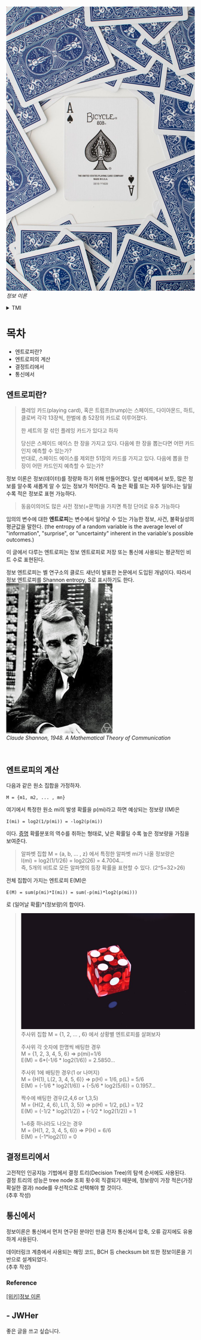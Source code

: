 
<!-- more -->

<!-- image repository: https://raw.githubusercontent.com/JWHer/jwher.github.io/master/_posts/images/ -->
![Alt](https://raw.githubusercontent.com/JWHer/jwher.github.io/master/_posts/images/card.jpg "card")  
*정보 이론*  

<details>
<summary> TMI </summary>
<div markdown="1">

이 글은 이전에 작성한 제 포스트를 재구성했습니다.(~~가장 인기있던 포스트~~)  
네이버에 정보이론을 검색해보니 EBS에서 쉽게 설명한 자료가 있네요.  
[[중2 확률의 계산]정보이론의 아버지, 클로드 섀넌](https://blog.naver.com/ebsmath1/222051905808)
</div>
</details>

# 목차
* 엔트로피란?
* 엔트로피의 계산
* 결정트리에서
* 통신에서

## 엔트로피란?  

> 플레잉 카드(playing card), 혹은 트럼프(trump)는 스페이드, 다이아몬드, 하트, 클로버 각각 13장씩,
> 한벌에 총 52장의 카드로 이루어졌다.  
> 
> 한 세트의 잘 섞인 플레잉 카드가 있다고 하자  
> 
> 당신은 스페이드 에이스 한 장을 가지고 있다. 다음에 한 장을 뽑는다면 어떤 카드인지 예측할 수 있는가?  
> 반대로, 스페이드 에이스를 제외한 51장의 카드를 가지고 있다. 다음에 뽑을 한 장이 어떤 카드인지 예측할 수 있는가?

정보 이론은 정보(데이터)를 정량화 하기 위해 만들어졌다.
앞선 예제에서 보듯, 많은 정보를 알수록 새롭게 알 수 있는 정보가 적어진다.
즉 높은 확률 또는 자주 일어나는 일일수록 적은 정보로 표현 가능하다.
> 동음이의어도 많은 사전 정보(=문맥)을 가지면 특정 단어로 유추 가능하다  

임의의 변수에 대한 **엔트로피**는 변수에서 일어날 수 있는 가능한 정보, 사건, 불확실성의 평균값을 말한다.
(the entropy of a random variable is the average level of "information", "surprise", or "uncertainty" inherent in the variable's possible outcomes.)  

이 글에서 다루는 엔트로피는 정보 엔트로피로 저장 또는 통신에 사용되는 평균적인 비트 수로 표현된다.

<!-- 열역학을 배웠거나, 우주에 관심이 많은 사람은 흔히 엔트로피가 증가한다 -->

정보 엔트로피는 벨 연구소의 클로드 섀넌이 발표한 논문에서 도입된 개념이다.
따라서 정보 엔트로피를 Shannon entropy, S로 표시하기도 한다.  
![Alt](https://raw.githubusercontent.com/JWHer/jwher.github.io/master/_posts/images/information-theory-claudeshannon.jpg "claudeshannon")  
*Claude Shannon, 1948. A Mathematical Theory of Communication*

<br/>

## 엔트로피의 계산

다음과 같은 원소 집합을 가정하자.

    M = {m1, m2, ... , mn}

여기에서 특정한 원소 mi의 발생 확률을 p(mi)라고 하면 예상되는 정보량 I(M)은

    I(mi) = log2(1/p(mi)) = -log2(p(mi))

이다. [증명](https://en.wikipedia.org/wiki/Entropy_(information_theory)#Characterization)  
확률분포의 역수를 취하는 형태로, 낮은 확률일 수록 높은 정보량을 가짐을 보여준다.  

> 알파벳 집합 M = {a, b, ... , z} 에서 특정한 알파벳 mi가 나올 정보량은  
> I(mi) = log2(1/1/26) = log2(26) = 4.7004...  
> 즉, 5개의 비트로 모든 알파멧의 등장 확률을 표현할 수 있다. (2^5=32>26)

전체 집합이 가지는 엔트로피 E(M)은

    E(M) = sum(p(mi)*I(mi)) = sum(-p(mi)*log2(p(mi)))

로 (일어날 확률)*(정보량)의 합이다.

>![Alt](https://raw.githubusercontent.com/JWHer/jwher.github.io/master/_posts/images/dice.jpg "dice")  
> 주사위 집합 M = {1, 2, ... , 6} 에서 상황별 엔트로피를 살펴보자  
> 
> 주사위 각 숫자에 한명씩 배팅한 경우  
>   M = {1, 2, 3, 4, 5, 6} => p(mi)=1/6  
>   E(M) = 6*(-1/6 * log2(1/6)) = 2.5850...
> 
> 주사위 1에 배팅한 경우(1 or 나머지)  
>   M = {H(1), L(2, 3, 4, 5, 6)} => p(H) = 1/6, p(L) = 5/6  
>   E(M) = (-1/6 * log2(1/6)) + (-5/6 * log2(5/6)) = 0.1957...
> 
> 짝수에 배팅한 경우(2,4,6 or 1,3,5)  
>   M = {H(2, 4, 6), L(1, 3, 5)} => p(H) = 1/2, p(L) = 1/2  
>   E(M) = (-1/2 * log2(1/2)) + (-1/2 * log2(1/2)) = 1
> 
> 1~6중 하나라도 나오는 경우  
>   M = {H(1, 2, 3, 4, 5, 6)} => P(H) = 6/6  
>   E(M) = (-1*log2(1)) = 0

## 결정트리에서

고전적인 인공지능 기법에서 결정 트리(Decision Tree)의 탐색 순서에도 사용된다.  
결정 트리의 성능은 tree node 조회 횟수외 직결되기 때문에,
정보량이 가장 적은(가장 확실한 결과) node를 우선적으로 선택해야 할 것이다.  
(추후 작성)

## 통신에서

정보이론은 통신에서 먼저 연구된 분야인 만큼 전자 통신에서 압축, 오류 감지에도 유용하게 사용된다.    

데이터링크 계층에서 사용되는 해밍 코드, BCH 등 checksum bit 또한 정보이론을 기반으로 설계되었다.  
(추후 작성)

<!-- 
해밍 BCH 리드뮬러  
화성탐사선 매리너 9호(mariner9) 리드 뮬러 부호  
공개키 암호화  
https://horizon.kias.re.kr/7937/ 
-->

### Reference  
[[위키]정보 이론](https://ko.wikipedia.org/wiki/%EC%A0%95%EB%B3%B4_%EC%9D%B4%EB%A1%A0)


## - JWHer  
좋은 글을 쓰고 싶습니다.

<!-- update log -->
<!--
본문에 추가할 내용을 적는다.
-->

